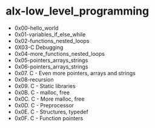 # alx-low_level_programming
- 0x00-hello_world
- 0x01-variables_if_else_while
- 0x02-functions_nested_loops
- 0X03-C Debugging
- 0x04-more_functions_nested_loops
- 0x05-pointers_arrays_strings
- 0x06-pointers_arrays_strings
- 0x07. C - Even more pointers, arrays and strings
- 0x08-recursion
- 0x09. C - Static libraries
- 0x0B. C - malloc, free
- 0x0C. C - More malloc, free
- 0x0D. C - Preprocessor
- 0x0E. C - Structures, typedef
- 0x0F. C - Function pointers
